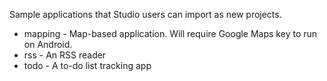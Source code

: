Sample applications that Studio users can import as new projects.

* mapping - Map-based application. Will require Google Maps key to run on Android.
* rss - An RSS reader
* todo - A to-do list tracking app
